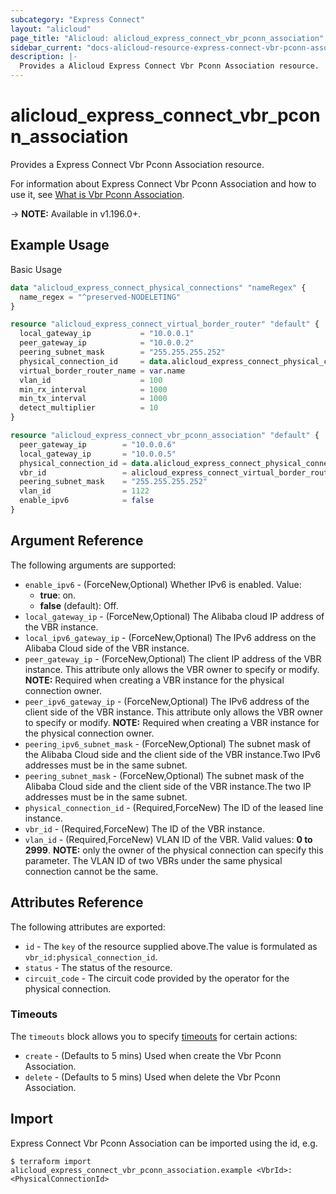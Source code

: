 ```yaml
---
subcategory: "Express Connect"
layout: "alicloud"
page_title: "Alicloud: alicloud_express_connect_vbr_pconn_association"
sidebar_current: "docs-alicloud-resource-express-connect-vbr-pconn-association"
description: |-
  Provides a Alicloud Express Connect Vbr Pconn Association resource.
---
```


# alicloud_express_connect_vbr_pconn_association

Provides a Express Connect Vbr Pconn Association resource.

For information about Express Connect Vbr Pconn Association and how to use it, see [What is Vbr Pconn Association](https://www.alibabacloud.com/help/en/express-connect/latest/associatephysicalconnectiontovirtualborderrouter#doc-api-Vpc-AssociatePhysicalConnectionToVirtualBorderRouter).

-> **NOTE:** Available in v1.196.0+.

## Example Usage

Basic Usage

```terraform
data "alicloud_express_connect_physical_connections" "nameRegex" {
  name_regex = "^preserved-NODELETING"
}

resource "alicloud_express_connect_virtual_border_router" "default" {
  local_gateway_ip           = "10.0.0.1"
  peer_gateway_ip            = "10.0.0.2"
  peering_subnet_mask        = "255.255.255.252"
  physical_connection_id     = data.alicloud_express_connect_physical_connections.nameRegex.connections.0.id
  virtual_border_router_name = var.name
  vlan_id                    = 100
  min_rx_interval            = 1000
  min_tx_interval            = 1000
  detect_multiplier          = 10
}

resource "alicloud_express_connect_vbr_pconn_association" "default" {
  peer_gateway_ip        = "10.0.0.6"
  local_gateway_ip       = "10.0.0.5"
  physical_connection_id = data.alicloud_express_connect_physical_connections.nameRegex.connections.1.id
  vbr_id                 = alicloud_express_connect_virtual_border_router.default.id
  peering_subnet_mask    = "255.255.255.252"
  vlan_id                = 1122
  enable_ipv6            = false
}
```

## Argument Reference

The following arguments are supported:
* `enable_ipv6` - (ForceNew,Optional) Whether IPv6 is enabled. Value:
  - **true**: on.
  - **false** (default): Off.
* `local_gateway_ip` - (ForceNew,Optional) The Alibaba cloud IP address of the VBR instance.
* `local_ipv6_gateway_ip` - (ForceNew,Optional) The IPv6 address on the Alibaba Cloud side of the VBR instance.
* `peer_gateway_ip` - (ForceNew,Optional) The client IP address of the VBR instance. This attribute only allows the VBR owner to specify or modify. **NOTE:** Required when creating a VBR instance for the physical connection owner.
* `peer_ipv6_gateway_ip` - (ForceNew,Optional) The IPv6 address of the client side of the VBR instance. This attribute only allows the VBR owner to specify or modify. **NOTE:** Required when creating a VBR instance for the physical connection owner.
* `peering_ipv6_subnet_mask` - (ForceNew,Optional) The subnet mask of the Alibaba Cloud side and the client side of the VBR instance.Two IPv6 addresses must be in the same subnet.
* `peering_subnet_mask` - (ForceNew,Optional) The subnet mask of the Alibaba Cloud side and the client side of the VBR instance.The two IP addresses must be in the same subnet.
* `physical_connection_id` - (Required,ForceNew) The ID of the leased line instance.
* `vbr_id` - (Required,ForceNew) The ID of the VBR instance.
* `vlan_id` - (Required,ForceNew) VLAN ID of the VBR. Valid values: **0 to 2999**. **NOTE:** only the owner of the physical connection can specify this parameter. The VLAN ID of two VBRs under the same physical connection cannot be the same.


## Attributes Reference

The following attributes are exported:
* `id` - The `key` of the resource supplied above.The value is formulated as `vbr_id:physical_connection_id`.
* `status` - The status of the resource.
* `circuit_code` - The circuit code provided by the operator for the physical connection.

### Timeouts

The `timeouts` block allows you to specify [timeouts](https://www.terraform.io/docs/configuration-0-11/resources.html#timeouts) for certain actions:
* `create` - (Defaults to 5 mins) Used when create the Vbr Pconn Association.
* `delete` - (Defaults to 5 mins) Used when delete the Vbr Pconn Association.

## Import

Express Connect Vbr Pconn Association can be imported using the id, e.g.

```shell
$ terraform import alicloud_express_connect_vbr_pconn_association.example <VbrId>:<PhysicalConnectionId>
```